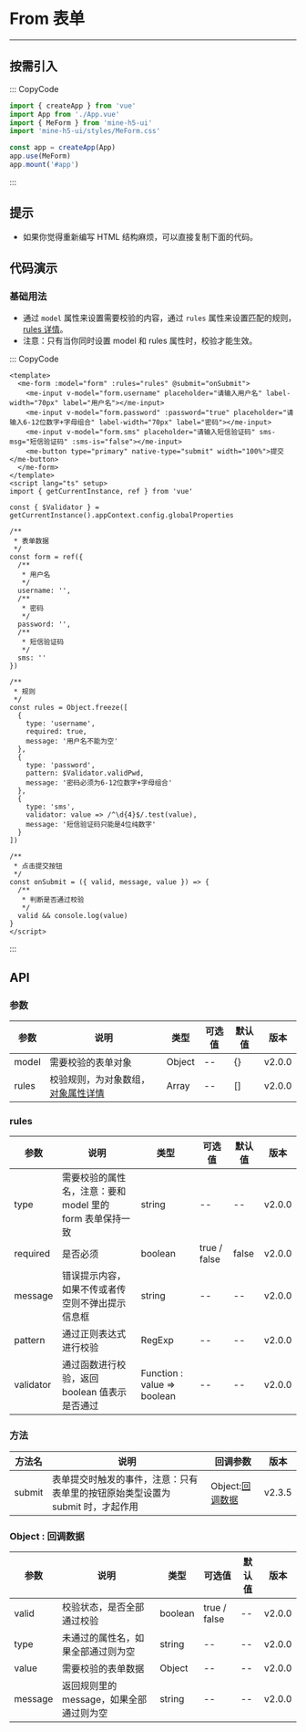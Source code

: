 # From 表单

---

## 按需引入

::: CopyCode

```js
import { createApp } from 'vue'
import App from './App.vue'
import { MeForm } from 'mine-h5-ui'
import 'mine-h5-ui/styles/MeForm.css'

const app = createApp(App)
app.use(MeForm)
app.mount('#app')
```

:::

## 提示

- 如果你觉得重新编写 HTML 结构麻烦，可以直接复制下面的代码。

## 代码演示

### 基础用法

- 通过 `model` 属性来设置需要校验的内容，通过 `rules` 属性来设置匹配的规则，[rules 详情](#rules)。
- 注意：只有当你同时设置 model 和 rules 属性时，校验才能生效。

::: CopyCode

```vue
<template>
  <me-form :model="form" :rules="rules" @submit="onSubmit">
    <me-input v-model="form.username" placeholder="请输入用户名" label-width="70px" label="用户名"></me-input>
    <me-input v-model="form.password" :password="true" placeholder="请输入6-12位数字+字母组合" label-width="70px" label="密码"></me-input>
    <me-input v-model="form.sms" placeholder="请输入短信验证码" sms-msg="短信验证码" :sms-is="false"></me-input>
    <me-button type="primary" native-type="submit" width="100%">提交</me-button>
  </me-form>
</template>
<script lang="ts" setup>
import { getCurrentInstance, ref } from 'vue'

const { $Validator } = getCurrentInstance().appContext.config.globalProperties

/**
 * 表单数据
 */
const form = ref({
  /**
   * 用户名
   */
  username: '',
  /**
   * 密码
   */
  password: '',
  /**
   * 短信验证码
   */
  sms: ''
})

/**
 * 规则
 */
const rules = Object.freeze([
  {
    type: 'username',
    required: true,
    message: '用户名不能为空'
  },
  {
    type: 'password',
    pattern: $Validator.validPwd,
    message: '密码必须为6-12位数字+字母组合'
  },
  {
    type: 'sms',
    validator: value => /^\d{4}$/.test(value),
    message: '短信验证码只能是4位纯数字'
  }
])

/**
 * 点击提交按钮
 */
const onSubmit = ({ valid, message, value }) => {
  /**
   * 判断是否通过校验
   */
  valid && console.log(value)
}
</script>
```

:::

## API

### 参数

| 参数  | 说明                                         | 类型   | 可选值 | 默认值 | 版本   |
| ----- | -------------------------------------------- | ------ | ------ | ------ | ------ |
| model | 需要校验的表单对象                           | Object | --     | {}     | v2.0.0 |
| rules | 校验规则，为对象数组，[对象属性详情](#rules) | Array  | --     | []     | v2.0.0 |

<h3 id="rules">rules</h3>

| 参数      | 说明                                                      | 类型                        | 可选值       | 默认值 | 版本   |
| --------- | --------------------------------------------------------- | --------------------------- | ------------ | ------ | ------ |
| type      | 需要校验的属性名，注意：要和 model 里的 form 表单保持一致 | string                      | --           | --     | v2.0.0 |
| required  | 是否必须                                                  | boolean                     | true / false | false  | v2.0.0 |
| message   | 错误提示内容，如果不传或者传空则不弹出提示信息框          | string                      | --           | --     | v2.0.0 |
| pattern   | 通过正则表达式进行校验                                    | RegExp                      | --           | --     | v2.0.0 |
| validator | 通过函数进行校验，返回 boolean 值表示是否通过             | Function : value => boolean | --           | --     | v2.0.0 |

### 方法

| 方法名 | 说明                                                                           | 回调参数                         | 版本   |
| ------ | ------------------------------------------------------------------------------ | -------------------------------- | ------ |
| submit | 表单提交时触发的事件，注意：只有表单里的按钮原始类型设置为 submit 时，才起作用 | Object:[回调数据](#callbackData) | v2.3.5 |

<h3 id="callbackData">Object : 回调数据</h3>

| 参数    | 说明                                     | 类型    | 可选值       | 默认值 | 版本   |
| ------- | ---------------------------------------- | ------- | ------------ | ------ | ------ |
| valid   | 校验状态，是否全部通过校验               | boolean | true / false | --     | v2.0.0 |
| type    | 未通过的属性名，如果全部通过则为空       | string  | --           | --     | v2.0.0 |
| value   | 需要校验的表单数据                       | Object  | --           | --     | v2.0.0 |
| message | 返回规则里的 message，如果全部通过则为空 | string  | --           | --     | v2.0.0 |

